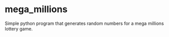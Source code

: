 # mega_millions
Simple python program that generates random numbers for a mega millions lottery game.

